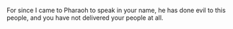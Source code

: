 For since I came to Pharaoh to speak in your name, he has done evil to this people, and you have not delivered your people at all.
